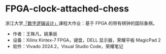 # FPGA-clock-attached-chess

浙江大学[「数字逻辑设计」](https://guahao31.github.io/2025_DD/)课程大作业：基于 FPGA 的带有棋钟的国际象棋。

- 作者：王殊凡，姚秉辰
- 设备：Xilinx Kintex-7 FPGA，键盘，DELL 显示器，荣耀平板 MagicPad 2
- 软件：Vivado 2024.2，Visual Studio Code，荣耀笔记
